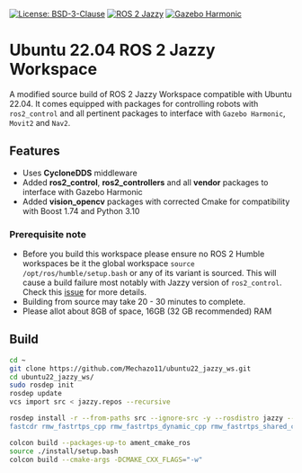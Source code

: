 [![License: BSD-3-Clause](https://img.shields.io/badge/License-BSD--3--Clause-blue.svg)](https://opensource.org/licenses/BSD-3-Clause)
[![ROS 2 Jazzy](https://img.shields.io/badge/ROS--2-Jazzy-blue)](https://docs.ros.org/en/jazzy/index.html)
[![Gazebo Harmonic](https://img.shields.io/badge/Gazebo-Harmonic-orange)](https://gazebosim.org/)

# Ubuntu 22.04 ROS 2 Jazzy Workspace

A modified source build of ROS 2 Jazzy Workspace compatible with Ubuntu 22.04. It comes equipped with packages for controlling robots with ```ros2_control``` and all pertinent packages to interface with ```Gazebo Harmonic```, ```Movit2``` and ```Nav2```.

## Features

* Uses **CycloneDDS** middleware
* Added **ros2_control**, **ros2_controllers** and all **vendor** packages to interface with Gazebo Harmonic
* Added **vision_opencv** packages with corrected Cmake for compatibility with Boost 1.74 and Python 3.10

### Prerequisite note

* Before you build this workspace please ensure no ROS 2 Humble workspaces be it the global workspace ```source /opt/ros/humble/setup.bash``` or any of its variant is sourced. This will cause a build failure most notably with Jazzy version of ```ros2_control```. Check this [issue](https://github.com/ros-controls/ros2_control/issues/1787) for more details.
* Building from source may take 20 - 30 minutes to complete.
* Please allot about 8GB of space, 16GB (32 GB recommended) RAM

## Build

```bash
cd ~
git clone https://github.com/Mechazo11/ubuntu22_jazzy_ws.git
cd ubuntu22_jazzy_ws/
sudo rosdep init
rosdep update
vcs import src < jazzy.repos --recursive

rosdep install -r --from-paths src --ignore-src -y --rosdistro jazzy --skip-keys "fastrtps
fastcdr rmw_fastrtps_cpp rmw_fastrtps_dynamic_cpp rmw_fastrtps_shared_cpp rmw_connextdds rosidl_typesupport_fastrtps_c rosidl_typesupport_fastrtps_cpp fastrtps_cmake_module demo_nodes_py rti-connext-dds-6.0.1 urdfdom_headers"

colcon build --packages-up-to ament_cmake_ros
source ./install/setup.bash
colcon build --cmake-args -DCMAKE_CXX_FLAGS="-w"
```
